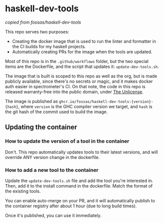 # haskell-dev-tools

_copied from fossas/haskell-dev-tools_

This repo serves two purposes:

- Creating the docker image that is used to run the linter and formatter in
  the CI builds for my haskell projects.
- Automatically creating PRs for the image when the tools are updated.

Most of this repo is in the `.github/workflows` folder, but the two special
items are the Dockerfile, and the script that updates it: `update-dev-tools.sh`.

The image that is built is scoped to this repo as well as the org, but is made
publicly available, since there's no secrets or magic, and it makes docker auth
easier in spectrometer's CI. On that note, the code in this repo is released
warranty-free into the public domain, under [The Unlicense](LICENSE).

The image is published as `ghcr.io/fossas/haskell-dev-tools:{version}-{hash}`, where
`version` is the GHC compiler version we target, and `hash` is the git hash of the
commit used to build the image.

## Updating the container

### How to update the version of a tool in the container

Don't.  This repo automatically updates tools to their latest versions, and
will override ANY version change in the dockerfile.

### How to add a new tool to the container

Update the `update-dev-tools.sh` file and add the tool you're interested in.
Then, add it to the install command in the dockerfile.  Match the format of
the existing tools.

You can enable auto-merge on your PR, and it will automatically publish to
the container registry after about 1 hour (due to long build times).

Once it's published, you can use it immediately.
